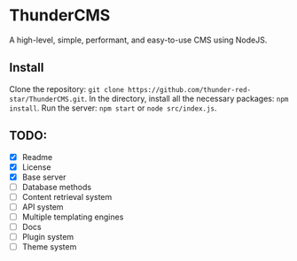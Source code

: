 # ThunderCMS

A high-level, simple, performant, and easy-to-use CMS using NodeJS.

## Install

Clone the repository: `git clone https://github.com/thunder-red-star/ThunderCMS.git`.
In the directory, install all the necessary packages: `npm install`.
Run the server: `npm start` or `node src/index.js`.

## TODO:

- [x] Readme
- [x] License
- [x] Base server
- [ ] Database methods
- [ ] Content retrieval system
- [ ] API system
- [ ] Multiple templating engines
- [ ] Docs
- [ ] Plugin system
- [ ] Theme system
